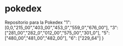 # pokedex
Repositorio para la Pokedex 
    "1": [0,0,"215_00","403_00","453_0","559_0","676_00"],
    "3": ["281_00","282_0","012_00","575_00","301_0"],
    "5": ["480_00","481_00","482_00"],
    "6": ["229_64"]
}
